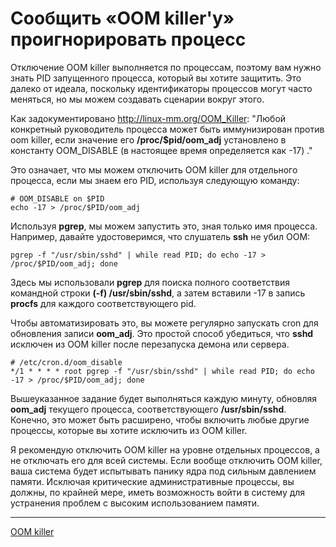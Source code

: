 # Сообщить «OOM killer'у» проигнорировать процесс

Отключение OOM killer выполняется по процессам, поэтому вам нужно знать PID запущенного процесса, который вы хотите защитить. Это далеко от идеала, поскольку идентификаторы процессов могут часто меняться, но мы можем создавать сценарии вокруг этого.

Как задокументировано http://linux-mm.org/OOM_Killer: "Любой конкретный руководитель процесса может быть иммунизирован против oom killer, если значение его **/proc/$pid/oom_adj** установлено в константу OOM_DISABLE (в настоящее время определяется как -17) ."

Это означает, что мы можем отключить OOM killer для отдельного процесса, если мы знаем его PID, используя следующую команду:

```console
# OOM_DISABLE on $PID
echo -17 > /proc/$PID/oom_adj
```

Используя **pgrep**, мы можем запустить это, зная только имя процесса. Например, давайте удостоверимся, что слушатель **ssh** не убил OOM:

```console
pgrep -f "/usr/sbin/sshd" | while read PID; do echo -17 > /proc/$PID/oom_adj; done
```

Здесь мы использовали **pgrep** для поиска полного соответствия командной строки **(-f) /usr/sbin/sshd**, а затем вставили -17 в запись **procfs** для каждого соответствующего pid.

Чтобы автоматизировать это, вы можете регулярно запускать cron для обновления записи **oom_adj**. Это простой способ убедиться, что **sshd** исключен из OOM killer после перезапуска демона или сервера.

```console
# /etc/cron.d/oom_disable
*/1 * * * * root pgrep -f "/usr/sbin/sshd" | while read PID; do echo -17 > /proc/$PID/oom_adj; done
```

Вышеуказанное задание будет выполняться каждую минуту, обновляя **oom_adj** текущего процесса, соответствующего **/usr/sbin/sshd**. Конечно, это может быть расширено, чтобы включить любые другие процессы, которые вы хотите исключить из OOM killer.

Я рекомендую отключить OOM killer на уровне отдельных процессов, а не отключать его для всей системы. Если вообще отключить OOM killer, ваша система будет испытывать панику ядра под сильным давлением памяти. Исключая критические административные процессы, вы должны, по крайней мере, иметь возможность войти в систему для устранения проблем с высоким использованием памяти.
**********
[OOM killer](/tags/OOM%20killer.md)
